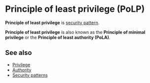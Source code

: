 # Principle of least privilege (PoLP)
**Principle of least privilege** is [security pattern](security-patterns.md).

**Principle of least privilege** is also known as the **Principle of minimal privilege** or the **Principle of least authority (PoLA)**.

## See also
- [Privilege](privilege.md)
- [Authority](authority.md)
- [Security patterns](security-patterns.md)
